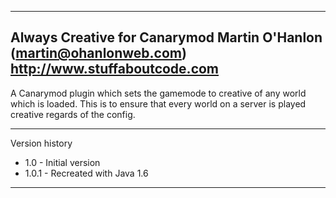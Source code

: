 -------------------------------------------------------------------------------
Always Creative for Canarymod
Martin O'Hanlon (martin@ohanlonweb.com)
http://www.stuffaboutcode.com
-------------------------------------------------------------------------------

A Canarymod plugin which sets the gamemode to creative of any world which is
loaded.  This is to ensure that every world on a server is played creative 
regards of the config.

------------------------------------------------------------------------------

Version history
- 1.0 - Initial version
- 1.0.1 - Recreated with Java 1.6

-------------------------------------------------------------------------------
